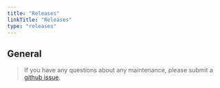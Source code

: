 ```yaml
---
title: "Releases"
linkTitle: "Releases"
type: "releases"
---
```


## General

> If you have any questions about any maintenance, please submit a [github issue](https://github.com/statcan/cloud-native-platform).
